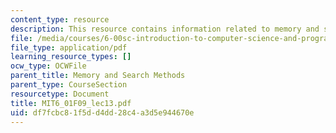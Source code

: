 ```yaml
---
content_type: resource
description: This resource contains information related to memory and search methods.
file: /media/courses/6-00sc-introduction-to-computer-science-and-programming-spring-2011/df7fcbc81f5dd4dd28c4a3d5e944670e_MIT6_01F09_lec13.pdf
file_type: application/pdf
learning_resource_types: []
ocw_type: OCWFile
parent_title: Memory and Search Methods
parent_type: CourseSection
resourcetype: Document
title: MIT6_01F09_lec13.pdf
uid: df7fcbc8-1f5d-d4dd-28c4-a3d5e944670e
---
```

